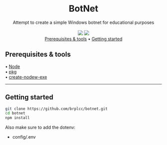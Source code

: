 <div align="center">
<h1>BotNet</h1>
Attempt to create a simple Windows botnet for educational purposes
<br>
<br>
<img src="https://img.shields.io/github/license/brplcc/botnet">
<img src="https://img.shields.io/github/last-commit/brplcc/botnet">
<br>
</div>

<div align="center">
<a href="#Prerequisites">Prerequisites & tools</a> •
<a href="#getting-started">Getting started</a>
</div>


<h2 id="Prerequisites">Prerequisites & tools</h2>
• <a href="https://nodejs.org/en/download">Node</a>
<br/>
• <a href="https://github.com/vercel/pkg">pkg</a>
<br/>
• <a href="https://github.com/s-h-a-d-o-w/create-nodew-exe">create-nodew-exe</a>

---------------
<h2 id="Getting-started">Getting started</h2>

```bash 
git clone https://github.com/brplcc/botnet.git
cd botnet
npm install
```
Also make sure to add the dotenv:
- config/.env

